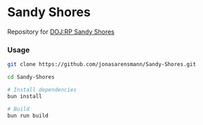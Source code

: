 # Sandy Shores

Repository for [DOJ:RP Sandy Shores](https://www.roblox.com/games/6830111083)


### Usage

```bash
git clone https://github.com/jonasarensmann/Sandy-Shores.git

cd Sandy-Shores

# Install dependencies
bun install

# Build
bun run build
```
